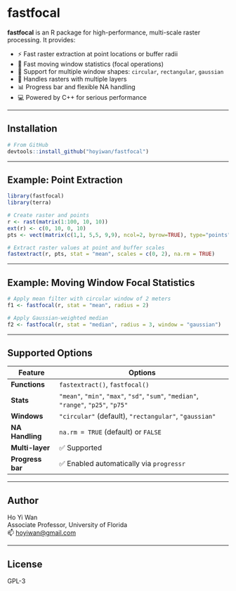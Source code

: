 
# fastfocal

**fastfocal** is an R package for high-performance, multi-scale raster processing. It provides:

- ⚡️ Fast raster extraction at point locations or buffer radii
- 🔁 Fast moving window statistics (focal operations)
- 🧠 Support for multiple window shapes: `circular`, `rectangular`, `gaussian`
- 📐 Handles rasters with multiple layers
- 📊 Progress bar and flexible NA handling
- 💻 Powered by C++ for serious performance

---

## Installation

```r
# From GitHub
devtools::install_github("hoyiwan/fastfocal")
```

---

## Example: Point Extraction

```r
library(fastfocal)
library(terra)

# Create raster and points
r <- rast(matrix(1:100, 10, 10))
ext(r) <- c(0, 10, 0, 10)
pts <- vect(matrix(c(1,1, 5,5, 9,9), ncol=2, byrow=TRUE), type="points")

# Extract raster values at point and buffer scales
fastextract(r, pts, stat = "mean", scales = c(0, 2), na.rm = TRUE)
```

---

## Example: Moving Window Focal Statistics

```r
# Apply mean filter with circular window of 2 meters
f1 <- fastfocal(r, stat = "mean", radius = 2)

# Apply Gaussian-weighted median
f2 <- fastfocal(r, stat = "median", radius = 3, window = "gaussian")
```

---

## Supported Options

| Feature         | Options                                                                 |
|----------------|-------------------------------------------------------------------------|
| **Functions**   | `fastextract()`, `fastfocal()`                                          |
| **Stats**       | `"mean"`, `"min"`, `"max"`, `"sd"`, `"sum"`, `"median"`, `"range"`, `"p25"`, `"p75"` |
| **Windows**     | `"circular"` (default), `"rectangular"`, `"gaussian"`                  |
| **NA Handling** | `na.rm = TRUE` (default) or `FALSE`                                    |
| **Multi-layer** | ✅ Supported                                                           |
| **Progress bar**| ✅ Enabled automatically via `progressr`                               |

---

## Author

Ho Yi Wan  
Associate Professor, University of Florida  
📫 hoyiwan@gmail.com

---

## License

GPL-3
